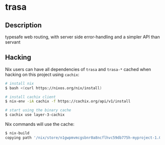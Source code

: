 # trasa

## Description
typesafe web routing, with server side error-handling and a simpler API than servant

## Hacking

Nix users can have all dependencies of `trasa` and `trasa-*` cached when hacking on this project using `cachix`:

```sh
# install nix
$ bash <(curl https://nixos.org/nix/install)

# install cachix client
$ nix-env -iA cachix -f https://cachix.org/api/v1/install

# start using the binary cache
$ cachix use layer-3-cachix
```

Nix commands will use the cache:

```sh
$ nix-build
copying path '/nix/store/n1gwpmvmcgsbnr0a8ncflhvc59db775h-myproject-1.0.0' from 'https://layer-3-cachix.cachix.org'
```
